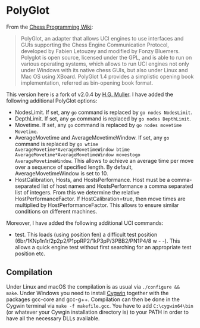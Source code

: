 # PolyGlot

From the [Chess Programming Wiki](https://www.chessprogramming.org/PolyGlot):
> PolyGlot, an adapter that allows UCI engines to use interfaces and GUIs supporting the Chess Engine Communication Protocol, developed by Fabien Letouzey and modified by Fonzy Bluemers. Polyglot is open source, licensed under the GPL, and is able to run on various operating systems, which allows to run UCI engines not only under Windows with its native chess GUIs, but also under Linux and Mac OS using XBoard. PolyGlot 1.4 provides a simplistic opening book implementation, referred as bin-opening book format.

This version here is a fork of v2.0.4 by [H.G. Muller](http://hgm.nubati.net/cgi-bin/gitweb.cgi?p=polyglot.git;a=summary). I have added the following additional PolyGlot options:

* NodesLimit. If set, any ```go``` command is replaced by ```go nodes NodesLimit```.
* DepthLimit. If set, any ```go``` command is replaced by ```go nodes DepthLimit```.
* Movetime. If set, any ```go``` command is replaced by ```go nodes movetime Movetime```.
* AverageMovetime and AverageMovetimeWindow. If set, any ```go``` command is replaced by ```go wtime AverageMovetime*AverageMovetimeWindow btime AverageMovetime*AverageMovetimeWindow movestogo AverageMovetimeWindow```. This allows to achieve an average time per move over a sequence of specified length. By default, AverageMovetimeWindow is set to 10.
* HostCalibration, Hosts, and HostsPerformance. Host must be a comma-separated list of host names and HostsPerformance a comma separated list of integers. From this we determine the relative HostPerformanceFactor. If HostCalibration=true, then move times are multiplied by HostPerformanceFactor. This allows to ensure similar conditions on different machines.

Moreover, I have added the following additional UCI commands:
* test. This loads (using position fen) a difficult test position (6br/1KNp1n1r/2p2p2/P1ppRP2/1kP3pP/3PBB2/PN1P4/8 w - -). This allows a quick engine test without first searching for an appropriate test position etc.

## Compilation

Under Linux and macOS the compilation is as usual via ```./configure && make```. Under Windows you need to install [Cygwin](https://www.cygwin.com) together with the packages gcc-core and gcc-g++. Compilation can then be done in the Cygwin terminal via ```make -f makefile.gcc```. You have to add ```C:\cygwin64\bin``` (or whatever your Cywgin installation directory is) to your PATH in order to have all the necessary DLLs available.
